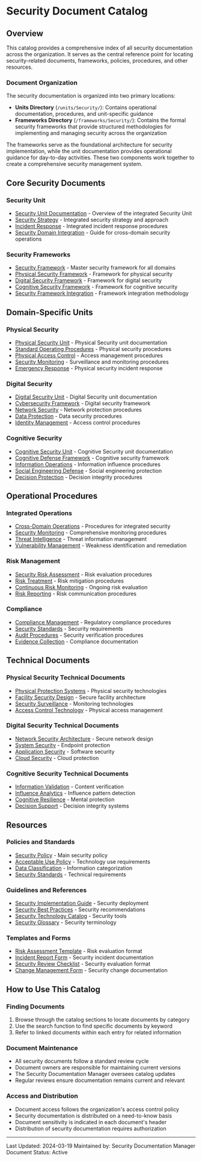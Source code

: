 # Security Document Catalog

## Overview
This catalog provides a comprehensive index of all security documentation across the organization. It serves as the central reference point for locating security-related documents, frameworks, policies, procedures, and other resources.

### Document Organization
The security documentation is organized into two primary locations:
- **Units Directory** (`/units/Security/`): Contains operational documentation, procedures, and unit-specific guidance
- **Frameworks Directory** (`/frameworks/Security/`): Contains the formal security frameworks that provide structured methodologies for implementing and managing security across the organization

The frameworks serve as the foundational architecture for security implementation, while the unit documentation provides operational guidance for day-to-day activities. These two components work together to create a comprehensive security management system.

## Core Security Documents

### Security Unit
- [Security Unit Documentation](security_unit.md) - Overview of the integrated Security Unit
- [Security Strategy](security_strategy.md) - Integrated security strategy and approach
- [Incident Response](incident_response.md) - Integrated incident response procedures
- [Security Domain Integration](security_domain_integration.md) - Guide for cross-domain security operations

### Security Frameworks
- [Security Framework](/frameworks/Security/security_framework.md) - Master security framework for all domains
- [Physical Security Framework](/frameworks/Security/physical_security_framework.md) - Framework for physical security
- [Digital Security Framework](/frameworks/Security/digital_security_framework.md) - Framework for digital security
- [Cognitive Security Framework](/frameworks/Security/cognitive_security_framework.md) - Framework for cognitive security
- [Security Framework Integration](/frameworks/Security/security_framework_integration.md) - Framework integration methodology

## Domain-Specific Units

### Physical Security
- [Physical Security Unit](Physical_Security/physical_security_unit.md) - Physical Security unit documentation
- [Standard Operating Procedures](Physical_Security/standard_operating_procedures.md) - Physical security procedures
- [Physical Access Control](Physical_Security/physical_access_control.md) - Access management procedures
- [Security Monitoring](Physical_Security/security_monitoring.md) - Surveillance and monitoring procedures
- [Emergency Response](Physical_Security/emergency_response.md) - Physical security incident response

### Digital Security
- [Digital Security Unit](Digital_Security/digital_security_unit.md) - Digital Security unit documentation
- [Cybersecurity Framework](Digital_Security/cybersecurity_framework.md) - Digital security framework
- [Network Security](Digital_Security/network_security.md) - Network protection procedures
- [Data Protection](Digital_Security/data_protection.md) - Data security procedures
- [Identity Management](Digital_Security/identity_management.md) - Access control procedures

### Cognitive Security
- [Cognitive Security Unit](Cognitive_Security/cognitive_security_unit.md) - Cognitive Security unit documentation
- [Cognitive Defense Framework](Cognitive_Security/cognitive_defense_framework.md) - Cognitive security framework
- [Information Operations](Cognitive_Security/information_operations.md) - Information influence procedures
- [Social Engineering Defense](Cognitive_Security/social_engineering_defense.md) - Social engineering protection
- [Decision Protection](Cognitive_Security/decision_protection.md) - Decision integrity procedures

## Operational Procedures

### Integrated Operations
- [Cross-Domain Operations](operations/cross_domain_operations.md) - Procedures for integrated security
- [Security Monitoring](operations/security_monitoring.md) - Comprehensive monitoring procedures
- [Threat Intelligence](operations/threat_intelligence.md) - Threat information management
- [Vulnerability Management](operations/vulnerability_management.md) - Weakness identification and remediation

### Risk Management
- [Security Risk Assessment](risk/security_risk_assessment.md) - Risk evaluation procedures
- [Risk Treatment](risk/risk_treatment.md) - Risk mitigation procedures
- [Continuous Risk Monitoring](risk/continuous_risk_monitoring.md) - Ongoing risk evaluation
- [Risk Reporting](risk/risk_reporting.md) - Risk communication procedures

### Compliance
- [Compliance Management](compliance/compliance_management.md) - Regulatory compliance procedures
- [Security Standards](compliance/security_standards.md) - Security requirements
- [Audit Procedures](compliance/audit_procedures.md) - Security verification procedures
- [Evidence Collection](compliance/evidence_collection.md) - Compliance documentation

## Technical Documents

### Physical Security Technical Documents
- [Physical Protection Systems](technical/physical/protection_systems.md) - Physical security technologies
- [Facility Security Design](technical/physical/facility_design.md) - Secure facility architecture
- [Security Surveillance](technical/physical/surveillance.md) - Monitoring technologies
- [Access Control Technology](technical/physical/access_control.md) - Physical access management

### Digital Security Technical Documents
- [Network Security Architecture](technical/digital/network_architecture.md) - Secure network design
- [System Security](technical/digital/system_security.md) - Endpoint protection
- [Application Security](technical/digital/application_security.md) - Software security
- [Cloud Security](technical/digital/cloud_security.md) - Cloud protection

### Cognitive Security Technical Documents
- [Information Validation](technical/cognitive/information_validation.md) - Content verification
- [Influence Analytics](technical/cognitive/influence_analytics.md) - Influence pattern detection
- [Cognitive Resilience](technical/cognitive/cognitive_resilience.md) - Mental protection
- [Decision Support](technical/cognitive/decision_support.md) - Decision integrity systems

## Resources

### Policies and Standards
- [Security Policy](resources/policies/security_policy.md) - Main security policy
- [Acceptable Use Policy](resources/policies/acceptable_use.md) - Technology use requirements
- [Data Classification](resources/policies/data_classification.md) - Information categorization
- [Security Standards](resources/standards/security_standards.md) - Technical requirements

### Guidelines and References
- [Security Implementation Guide](resources/guidelines/implementation_guide.md) - Security deployment
- [Security Best Practices](resources/guidelines/best_practices.md) - Security recommendations
- [Security Technology Catalog](resources/references/technology_catalog.md) - Security tools
- [Security Glossary](resources/references/security_glossary.md) - Security terminology

### Templates and Forms
- [Risk Assessment Template](resources/templates/risk_assessment.md) - Risk evaluation format
- [Incident Report Form](resources/templates/incident_report.md) - Security incident documentation
- [Security Review Checklist](resources/templates/security_review.md) - Security evaluation format
- [Change Management Form](resources/templates/change_management.md) - Security change documentation

## How to Use This Catalog

### Finding Documents
1. Browse through the catalog sections to locate documents by category
2. Use the search function to find specific documents by keyword
3. Refer to linked documents within each entry for related information

### Document Maintenance
- All security documents follow a standard review cycle
- Document owners are responsible for maintaining current versions
- The Security Documentation Manager oversees catalog updates
- Regular reviews ensure documentation remains current and relevant

### Access and Distribution
- Document access follows the organization's access control policy
- Security documentation is distributed on a need-to-know basis
- Document sensitivity is indicated in each document's header
- Distribution of security documentation requires authorization

---
Last Updated: 2024-03-19
Maintained by: Security Documentation Manager
Document Status: Active 